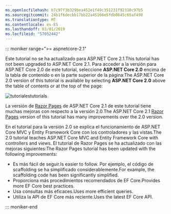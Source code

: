 ```yaml
---
ms.openlocfilehash: b7c97f3b329bea452e1f49c351231f92310c97b5
ms.sourcegitcommit: 24b1f6decbb17bb22a45166e5fdb0845c65af498
ms.translationtype: MT
ms.contentlocale: es-ES
ms.lasthandoff: 03/01/2019
ms.locfileid: "57052442"
---
```

::: moniker range=">= aspnetcore-2.1"

<span data-ttu-id="e936d-101">Este tutorial no se ha actualizado para ASP.NET Core 2.1.</span><span class="sxs-lookup"><span data-stu-id="e936d-101">This tutorial has not been upgraded to ASP.NET Core 2.1.</span></span> <span data-ttu-id="e936d-102">Para acceder a la versión para ASP.NET Core 2.0 de este tutorial, seleccione **ASP.NET Core 2.0** encima de la tabla de contenido o en la parte superior de la página:</span><span class="sxs-lookup"><span data-stu-id="e936d-102">The ASP.NET Core 2.0 version of this tutorial is available by selecting **ASP.NET Core 2.0** above the table of contents or at the top of the page:</span></span>

![<span data-ttu-id="e936d-103">tutoriales</span><span class="sxs-lookup"><span data-stu-id="e936d-103">tutorials</span></span> ](~//data/ef-rp/read-related-data/_static/2.1.png)

<span data-ttu-id="e936d-104">La versión de [Razor Pages](xref:data/ef-rp/intro) de ASP.NET Core 2.1 de este tutorial tiene muchas mejoras con respecto a la versión 2.0.</span><span class="sxs-lookup"><span data-stu-id="e936d-104">The ASP.NET Core 2.1 [Razor Pages](xref:data/ef-rp/intro) version of this tutorial has many improvements over the 2.0 version.</span></span>

<span data-ttu-id="e936d-105">En el tutorial para la versión 2.0 se explica el funcionamiento de ASP.NET Core MVC y Entity Framework Core con los controladores y las vistas.</span><span class="sxs-lookup"><span data-stu-id="e936d-105">The 2.0 tutorial teaches ASP.NET Core MVC and Entity Framework Core with controllers and views.</span></span> <span data-ttu-id="e936d-106">El tutorial de Razor Pages se ha actualizado con las mejoras siguientes:</span><span class="sxs-lookup"><span data-stu-id="e936d-106">The Razor Pages tutorial has been updated with the following improvements:</span></span>

* <span data-ttu-id="e936d-107">Es más fácil de seguir.</span><span class="sxs-lookup"><span data-stu-id="e936d-107">Is easier to follow.</span></span> <span data-ttu-id="e936d-108">Por ejemplo, el código de scaffolding se ha simplificado considerablemente.</span><span class="sxs-lookup"><span data-stu-id="e936d-108">For example, the scaffolding code has been significantly simplified.</span></span>
* <span data-ttu-id="e936d-109">Proporciona más procedimientos recomendados de EF Core.</span><span class="sxs-lookup"><span data-stu-id="e936d-109">Provides more EF Core best practices.</span></span>
* <span data-ttu-id="e936d-110">Usa consultas más eficaces.</span><span class="sxs-lookup"><span data-stu-id="e936d-110">Uses more efficient queries.</span></span>
* <span data-ttu-id="e936d-111">Utiliza la API de EF Core más reciente.</span><span class="sxs-lookup"><span data-stu-id="e936d-111">Uses the latest EF Core API.</span></span>

::: moniker-end

